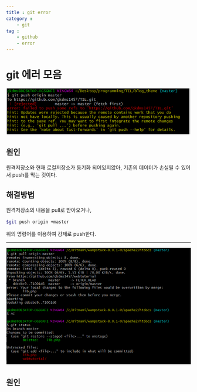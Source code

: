 ```yaml
---
title : git error
category :
    - git
tag :
    - github
    - error
---
```

# git 에러 모음

![git push error](/assets/images/git_push_error.PNG)

## 원인
 원격저장소와 현재 로컬저장소가 동기화 되어있지않아, 기존의 데이터가 손실될 수 있어서 push를 막는 것이다.

## 해결방법
 원격저장소의 내용을 pull로 받아오거나,  

 ```sh
 $git push origin +master
 ```

위의 명령어를 이용하여 강제로 push한다.

---

![git pull error](/assets/images/git_pull_error.PNG)

## 원인
 